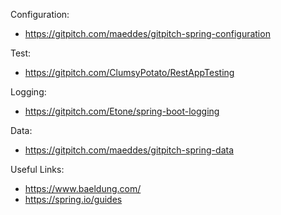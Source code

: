 Configuration:
- https://gitpitch.com/maeddes/gitpitch-spring-configuration

Test:
- https://gitpitch.com/ClumsyPotato/RestAppTesting

Logging:
- https://gitpitch.com/Etone/spring-boot-logging

Data:
- https://gitpitch.com/maeddes/gitpitch-spring-data

Useful Links:
- https://www.baeldung.com/
- https://spring.io/guides

